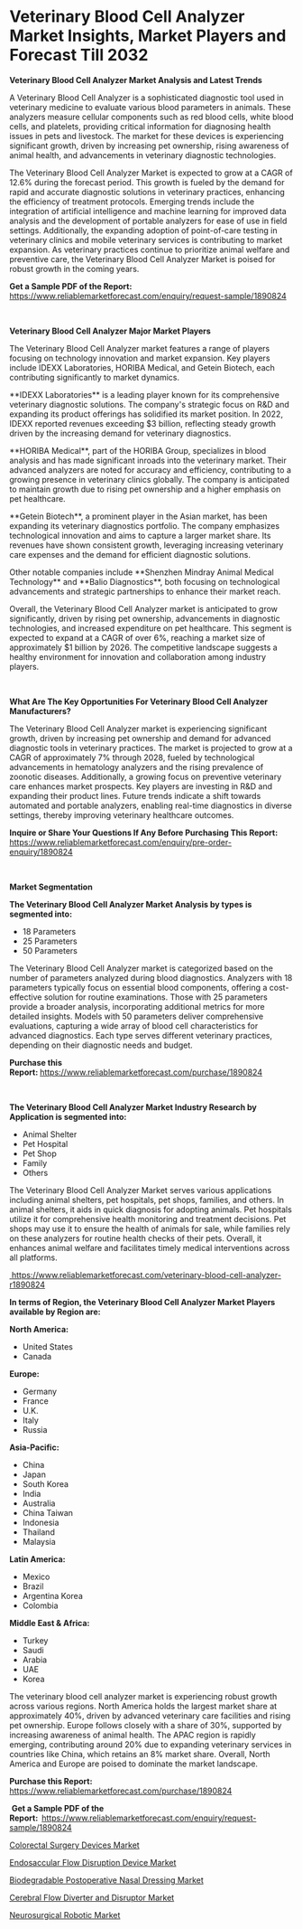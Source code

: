 <p><h1>Veterinary Blood Cell Analyzer Market Insights, Market Players and Forecast Till 2032</h1></p><p><strong>Veterinary Blood Cell Analyzer Market Analysis and Latest Trends</strong></p>
<p><p>A Veterinary Blood Cell Analyzer is a sophisticated diagnostic tool used in veterinary medicine to evaluate various blood parameters in animals. These analyzers measure cellular components such as red blood cells, white blood cells, and platelets, providing critical information for diagnosing health issues in pets and livestock. The market for these devices is experiencing significant growth, driven by increasing pet ownership, rising awareness of animal health, and advancements in veterinary diagnostic technologies.</p><p>The Veterinary Blood Cell Analyzer Market is expected to grow at a CAGR of 12.6% during the forecast period. This growth is fueled by the demand for rapid and accurate diagnostic solutions in veterinary practices, enhancing the efficiency of treatment protocols. Emerging trends include the integration of artificial intelligence and machine learning for improved data analysis and the development of portable analyzers for ease of use in field settings. Additionally, the expanding adoption of point-of-care testing in veterinary clinics and mobile veterinary services is contributing to market expansion. As veterinary practices continue to prioritize animal welfare and preventive care, the Veterinary Blood Cell Analyzer Market is poised for robust growth in the coming years.</p></p>
<p><strong>Get a Sample PDF of the Report:&nbsp;</strong> <a href="https://www.reliablemarketforecast.com/enquiry/request-sample/1890824?utm_campaign=1893&utm_medium=2&utm_source=Github&utm_content=ia&utm_term=05032025&utm_id=veterinary-blood-cell-analyzer">https://www.reliablemarketforecast.com/enquiry/request-sample/1890824</a></p>
<p>&nbsp;</p>
<p><strong>Veterinary Blood Cell Analyzer Major Market Players</strong></p>
<p><p>The Veterinary Blood Cell Analyzer market features a range of players focusing on technology innovation and market expansion. Key players include IDEXX Laboratories, HORIBA Medical, and Getein Biotech, each contributing significantly to market dynamics.</p><p>**IDEXX Laboratories** is a leading player known for its comprehensive veterinary diagnostic solutions. The company's strategic focus on R&D and expanding its product offerings has solidified its market position. In 2022, IDEXX reported revenues exceeding $3 billion, reflecting steady growth driven by the increasing demand for veterinary diagnostics.</p><p>**HORIBA Medical**, part of the HORIBA Group, specializes in blood analysis and has made significant inroads into the veterinary market. Their advanced analyzers are noted for accuracy and efficiency, contributing to a growing presence in veterinary clinics globally. The company is anticipated to maintain growth due to rising pet ownership and a higher emphasis on pet healthcare.</p><p>**Getein Biotech**, a prominent player in the Asian market, has been expanding its veterinary diagnostics portfolio. The company emphasizes technological innovation and aims to capture a larger market share. Its revenues have shown consistent growth, leveraging increasing veterinary care expenses and the demand for efficient diagnostic solutions.</p><p>Other notable companies include **Shenzhen Mindray Animal Medical Technology** and **Balio Diagnostics**, both focusing on technological advancements and strategic partnerships to enhance their market reach. </p><p>Overall, the Veterinary Blood Cell Analyzer market is anticipated to grow significantly, driven by rising pet ownership, advancements in diagnostic technologies, and increased expenditure on pet healthcare. This segment is expected to expand at a CAGR of over 6%, reaching a market size of approximately $1 billion by 2026. The competitive landscape suggests a healthy environment for innovation and collaboration among industry players.</p></p>
<p>&nbsp;</p>
<p><strong>What Are The Key Opportunities For Veterinary Blood Cell Analyzer Manufacturers?</strong></p>
<p><p>The Veterinary Blood Cell Analyzer market is experiencing significant growth, driven by increasing pet ownership and demand for advanced diagnostic tools in veterinary practices. The market is projected to grow at a CAGR of approximately 7% through 2028, fueled by technological advancements in hematology analyzers and the rising prevalence of zoonotic diseases. Additionally, a growing focus on preventive veterinary care enhances market prospects. Key players are investing in R&D and expanding their product lines. Future trends indicate a shift towards automated and portable analyzers, enabling real-time diagnostics in diverse settings, thereby improving veterinary healthcare outcomes.</p></p>
<p><strong>Inquire or Share Your Questions If Any Before Purchasing This Report:</strong> <a href="https://www.reliablemarketforecast.com/enquiry/pre-order-enquiry/1890824?utm_campaign=1893&utm_medium=2&utm_source=Github&utm_content=ia&utm_term=05032025&utm_id=veterinary-blood-cell-analyzer">https://www.reliablemarketforecast.com/enquiry/pre-order-enquiry/1890824</a></p>
<p>&nbsp;</p>
<p><strong>Market Segmentation</strong></p>
<p><strong>The Veterinary Blood Cell Analyzer Market Analysis by types is segmented into:</strong></p>
<p><ul><li>18 Parameters</li><li>25 Parameters</li><li>50 Parameters</li></ul></p>
<p><p>The Veterinary Blood Cell Analyzer market is categorized based on the number of parameters analyzed during blood diagnostics. Analyzers with 18 parameters typically focus on essential blood components, offering a cost-effective solution for routine examinations. Those with 25 parameters provide a broader analysis, incorporating additional metrics for more detailed insights. Models with 50 parameters deliver comprehensive evaluations, capturing a wide array of blood cell characteristics for advanced diagnostics. Each type serves different veterinary practices, depending on their diagnostic needs and budget.</p></p>
<p><strong>Purchase this Report:&nbsp;</strong><a href="https://www.reliablemarketforecast.com/purchase/1890824?utm_campaign=1893&utm_medium=2&utm_source=Github&utm_content=ia&utm_term=05032025&utm_id=veterinary-blood-cell-analyzer">https://www.reliablemarketforecast.com/purchase/1890824</a></p>
<p>&nbsp;</p>
<p><strong>The Veterinary Blood Cell Analyzer Market Industry Research by Application is segmented into:</strong></p>
<p><ul><li>Animal Shelter</li><li>Pet Hospital</li><li>Pet Shop</li><li>Family</li><li>Others</li></ul></p>
<p><p>The Veterinary Blood Cell Analyzer Market serves various applications including animal shelters, pet hospitals, pet shops, families, and others. In animal shelters, it aids in quick diagnosis for adopting animals. Pet hospitals utilize it for comprehensive health monitoring and treatment decisions. Pet shops may use it to ensure the health of animals for sale, while families rely on these analyzers for routine health checks of their pets. Overall, it enhances animal welfare and facilitates timely medical interventions across all platforms.</p></p>
<p><a href="https://www.reliablemarketforecast.com/veterinary-blood-cell-analyzer-r1890824?utm_campaign=1893&utm_medium=2&utm_source=Github&utm_content=ia&utm_term=05032025&utm_id=veterinary-blood-cell-analyzer">&nbsp;https://www.reliablemarketforecast.com/veterinary-blood-cell-analyzer-r1890824</a></p>
<p><strong>In terms of Region, the Veterinary Blood Cell Analyzer Market Players available by Region are:</strong></p>
<p>
    <p> <strong> North America: </strong>
        <ul>
            <li>United States</li>
            <li>Canada</li>
        </ul>
        </p> 
    <p> <strong> Europe: </strong>
        <ul>
            <li>Germany</li>
            <li>France</li>
            <li>U.K.</li>
            <li>Italy</li>
            <li>Russia</li>
        </ul>
        </p> 
    <p> <strong> Asia-Pacific: </strong>
        <ul>
            <li>China</li>
            <li>Japan</li>
            <li>South Korea</li>
            <li>India</li>
            <li>Australia</li>
            <li>China Taiwan</li>
            <li>Indonesia</li>
            <li>Thailand</li>
            <li>Malaysia</li>
        </ul>
        </p> 
    <p> <strong> Latin America: </strong>
        <ul>
            <li>Mexico</li>
            <li>Brazil</li>
            <li>Argentina Korea</li>
            <li>Colombia</li>
        </ul>
        </p> 
    <p> <strong> Middle East & Africa: </strong>
        <ul>
            <li>Turkey</li>
            <li>Saudi</li>
            <li>Arabia</li>
            <li>UAE</li>
            <li>Korea</li>
        </ul>
    </p>
    </p>
<p><p>The veterinary blood cell analyzer market is experiencing robust growth across various regions. North America holds the largest market share at approximately 40%, driven by advanced veterinary care facilities and rising pet ownership. Europe follows closely with a share of 30%, supported by increasing awareness of animal health. The APAC region is rapidly emerging, contributing around 20% due to expanding veterinary services in countries like China, which retains an 8% market share. Overall, North America and Europe are poised to dominate the market landscape.</p></p>
<p><strong>Purchase this Report: </strong><a href="https://www.reliablemarketforecast.com/purchase/1890824?utm_campaign=1893&utm_medium=2&utm_source=Github&utm_content=ia&utm_term=05032025&utm_id=veterinary-blood-cell-analyzer">https://www.reliablemarketforecast.com/purchase/1890824</a></p>
<p>&nbsp;<strong>Get a Sample PDF of the Report:&nbsp;&nbsp;</strong><a href="https://www.reliablemarketforecast.com/enquiry/request-sample/1890824?utm_campaign=1893&utm_medium=2&utm_source=Github&utm_content=ia&utm_term=05032025&utm_id=veterinary-blood-cell-analyzer">https://www.reliablemarketforecast.com/enquiry/request-sample/1890824</a></p>
<p><strong></strong></p>
<p><p><a href="https://github.com/tornapruttuz/Market-Research-Report-List-1/blob/main/colorectal-surgery-devices-market.md?utm_campaign=1893&utm_medium=2&utm_source=Github&utm_content=ia&utm_term=05032025&utm_id=veterinary-blood-cell-analyzer">Colorectal Surgery Devices Market</a></p><p><a href="https://github.com/saguegrody74/Market-Research-Report-List-1/blob/main/endosaccular-flow-disruption-device-market.md?utm_campaign=1893&utm_medium=2&utm_source=Github&utm_content=ia&utm_term=05032025&utm_id=veterinary-blood-cell-analyzer">Endosaccular Flow Disruption Device Market</a></p><p><a href="https://github.com/denighoylen1/Market-Research-Report-List-1/blob/main/biodegradable-postoperative-nasal-dressing-market.md?utm_campaign=1893&utm_medium=2&utm_source=Github&utm_content=ia&utm_term=05032025&utm_id=veterinary-blood-cell-analyzer">Biodegradable Postoperative Nasal Dressing Market</a></p><p><a href="https://github.com/yuukoleuda/Market-Research-Report-List-1/blob/main/cerebral-flow-diverter-and-disruptor-market.md?utm_campaign=1893&utm_medium=2&utm_source=Github&utm_content=ia&utm_term=05032025&utm_id=veterinary-blood-cell-analyzer">Cerebral Flow Diverter and Disruptor Market</a></p><p><a href="https://github.com/marteyfito9/Market-Research-Report-List-1/blob/main/neurosurgical-robotic-market.md?utm_campaign=1893&utm_medium=2&utm_source=Github&utm_content=ia&utm_term=05032025&utm_id=veterinary-blood-cell-analyzer">Neurosurgical Robotic Market</a></p></p>